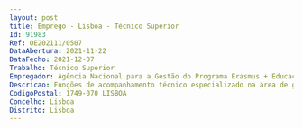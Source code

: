 ```yaml
--- 
layout: post
title: Emprego - Lisboa - Técnico Superior
Id: 91983
Ref: OE202111/0507
DataAbertura: 2021-11-22
DataFecho: 2021-12-07
Trabalho: Técnico Superior
Empregador: Agência Nacional para a Gestão do Programa Erasmus + Educação e Formação
Descricao: Funções de acompanhamento técnico especializado na área de gestão de projetos financiados pelos fundos comunitários ERASMUS+, designadamente a) Acompanhar o ciclo de vida dos projetos financiados e em curso de acordo com a organização interna estabelecida • Colaborar na prestação de informação e apoio às entidades e potenciais beneficiários, designadamente a prestação de esclarecimentos, a realização de reuniões e a participação em sessões de informação  divulgação • Atualizar diariamente a informação constante das ferramentas plataformas eletrónicas e das bases de dados de apoio à gestão dos projetos • Realizar a avaliação dos relatórios intercalares e colaborar com outras equipas da ANE+ EF, no processo de avaliação dos relatórios finais dos projetos • Monitorizar os projetos “Acreditados” e acompanhar a boa execução dos projetos em curso, de acordo com as regras estabelecidas e indicações para o efeito • Colaborar no desenvolvimento de metodologias e conteúdos para reuniões workshops de monitorização • Realizar visitas de monitorização e acompanhamento aos projetos das entidades beneficiárias b) Acompanhar iniciativas nacionais e europeias relacionadas com a gestão do programa Erasmus+  c) Participar em grupos de trabalho, conferências e outros eventos, em representação da ANE+ EF, a nível nacional e europeu d) Participar em grupos de trabalho nacionais e internacionais em representação da ANE+ EF e) Participar em reuniões de trabalho e apresentações em eventos organizados pela ANE+ EF e pelos beneficiários.
CodigoPostal: 1749-070 LISBOA
Concelho: Lisboa
Distrito: Lisboa
--- 
```

